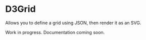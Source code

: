 D3Grid
===

Allows you to define a grid using JSON, then render it as an SVG.

Work in progress. Documentation coming soon.
